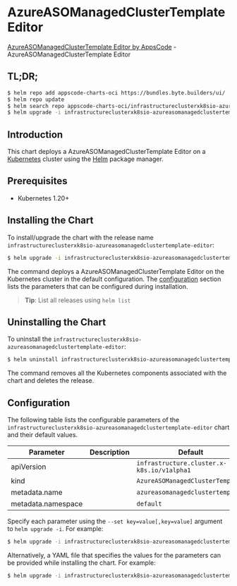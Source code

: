 # AzureASOManagedClusterTemplate Editor

[AzureASOManagedClusterTemplate Editor by AppsCode](https://byte.builders) - AzureASOManagedClusterTemplate Editor

## TL;DR;

```bash
$ helm repo add appscode-charts-oci https://bundles.byte.builders/ui/
$ helm repo update
$ helm search repo appscode-charts-oci/infrastructureclusterxk8sio-azureasomanagedclustertemplate-editor --version=v0.4.21
$ helm upgrade -i infrastructureclusterxk8sio-azureasomanagedclustertemplate-editor appscode-charts-oci/infrastructureclusterxk8sio-azureasomanagedclustertemplate-editor -n default --create-namespace --version=v0.4.21
```

## Introduction

This chart deploys a AzureASOManagedClusterTemplate Editor on a [Kubernetes](http://kubernetes.io) cluster using the [Helm](https://helm.sh) package manager.

## Prerequisites

- Kubernetes 1.20+

## Installing the Chart

To install/upgrade the chart with the release name `infrastructureclusterxk8sio-azureasomanagedclustertemplate-editor`:

```bash
$ helm upgrade -i infrastructureclusterxk8sio-azureasomanagedclustertemplate-editor appscode-charts-oci/infrastructureclusterxk8sio-azureasomanagedclustertemplate-editor -n default --create-namespace --version=v0.4.21
```

The command deploys a AzureASOManagedClusterTemplate Editor on the Kubernetes cluster in the default configuration. The [configuration](#configuration) section lists the parameters that can be configured during installation.

> **Tip**: List all releases using `helm list`

## Uninstalling the Chart

To uninstall the `infrastructureclusterxk8sio-azureasomanagedclustertemplate-editor`:

```bash
$ helm uninstall infrastructureclusterxk8sio-azureasomanagedclustertemplate-editor -n default
```

The command removes all the Kubernetes components associated with the chart and deletes the release.

## Configuration

The following table lists the configurable parameters of the `infrastructureclusterxk8sio-azureasomanagedclustertemplate-editor` chart and their default values.

|     Parameter      | Description |                        Default                        |
|--------------------|-------------|-------------------------------------------------------|
| apiVersion         |             | <code>infrastructure.cluster.x-k8s.io/v1alpha1</code> |
| kind               |             | <code>AzureASOManagedClusterTemplate</code>           |
| metadata.name      |             | <code>azureasomanagedclustertemplate</code>           |
| metadata.namespace |             | <code>default</code>                                  |


Specify each parameter using the `--set key=value[,key=value]` argument to `helm upgrade -i`. For example:

```bash
$ helm upgrade -i infrastructureclusterxk8sio-azureasomanagedclustertemplate-editor appscode-charts-oci/infrastructureclusterxk8sio-azureasomanagedclustertemplate-editor -n default --create-namespace --version=v0.4.21 --set apiVersion=infrastructure.cluster.x-k8s.io/v1alpha1
```

Alternatively, a YAML file that specifies the values for the parameters can be provided while
installing the chart. For example:

```bash
$ helm upgrade -i infrastructureclusterxk8sio-azureasomanagedclustertemplate-editor appscode-charts-oci/infrastructureclusterxk8sio-azureasomanagedclustertemplate-editor -n default --create-namespace --version=v0.4.21 --values values.yaml
```
